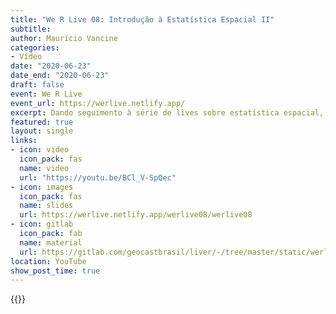 ```yaml
---
title: "We R Live 08: Introdução à Estatística Espacial II"
subtitle: 
author: Maurício Vancine
categories:
- Vídeo
date: "2020-06-23"
date_end: "2020-06-23"
draft: false
event: We R Live
event_url: https://werlive.netlify.app/
excerpt: Dando seguimento à série de lives sobre estatística espacial, vamos apresentar um pouco sobre análises de dependência espacial para processos pontuais.
featured: true
layout: single
links:
- icon: video
  icon_pack: fas
  name: video
  url: "https://youtu.be/BCl_V-SpQec"
- icon: images
  icon_pack: fas
  name: slides
  url: https://werlive.netlify.app/werlive08/werlive08
- icon: gitlab
  icon_pack: fab
  name: material
  url: https://gitlab.com/geocastbrasil/liver/-/tree/master/static/werlive08
location: YouTube
show_post_time: true
---
```


{{<youtube BCl_V-SpQec>}}
